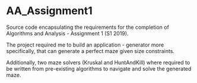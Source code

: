 # AA_Assignment1

Source code encapsulating the requirements for the completion of Algorithms and Analysis - Assignment 1 (S1 2019).

The project required me to build an application - generator more specifically, that can generate a perfect maze given size constraints.

Additionally, two maze solvers (Kruskal and HuntAndKill) where required to be written from pre-existing algorithms to navigate and solve the 
generated maze.
